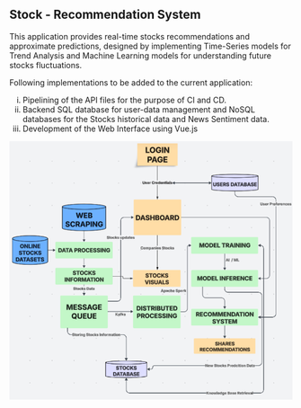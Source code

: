 ## Stock - Recommendation System
<p>This application provides real-time stocks recommendations and approximate predictions, designed by implementing Time-Series models for Trend Analysis and Machine Learning models for understanding future stocks fluctuations.</p>
Following implementations to be added to the current application:
<ol type = 'i'>
  <li>Pipelining of the API files for the purpose of CI and CD.</li>
  <li>Backend SQL database for user-data management and NoSQL databases for the Stocks historical data and News Sentiment data.</li>
  <li>Development of the Web Interface using Vue.js</li>
</ol>
<img src = 'project_docs/Project Concept Map.png'>
